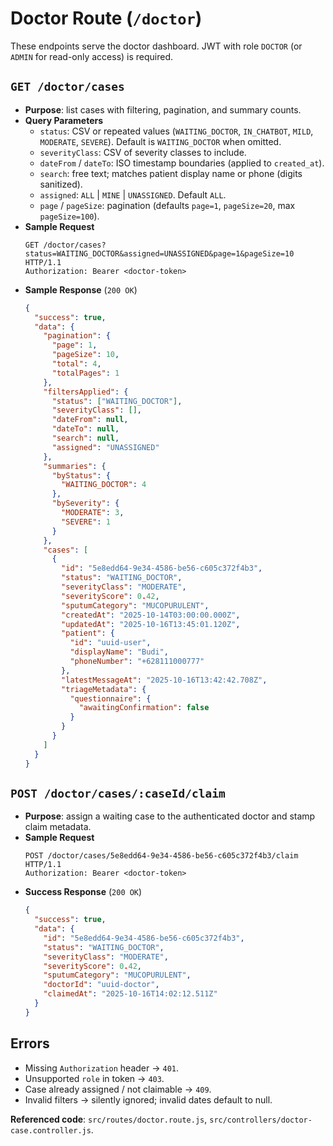 # Doctor Route (`/doctor`)

These endpoints serve the doctor dashboard. JWT with role `DOCTOR` (or `ADMIN` for read-only access) is required.

## `GET /doctor/cases`
- **Purpose**: list cases with filtering, pagination, and summary counts.
- **Query Parameters**
  - `status`: CSV or repeated values (`WAITING_DOCTOR`, `IN_CHATBOT`, `MILD`, `MODERATE`, `SEVERE`). Default is `WAITING_DOCTOR` when omitted.
  - `severityClass`: CSV of severity classes to include.
  - `dateFrom` / `dateTo`: ISO timestamp boundaries (applied to `created_at`).
  - `search`: free text; matches patient display name or phone (digits sanitized).
  - `assigned`: `ALL` | `MINE` | `UNASSIGNED`. Default `ALL`.
  - `page` / `pageSize`: pagination (defaults `page=1`, `pageSize=20`, max `pageSize=100`).
- **Sample Request**
  ```http
  GET /doctor/cases?status=WAITING_DOCTOR&assigned=UNASSIGNED&page=1&pageSize=10 HTTP/1.1
  Authorization: Bearer <doctor-token>
  ```
- **Sample Response** (`200 OK`)
  ```json
  {
    "success": true,
    "data": {
      "pagination": {
        "page": 1,
        "pageSize": 10,
        "total": 4,
        "totalPages": 1
      },
      "filtersApplied": {
        "status": ["WAITING_DOCTOR"],
        "severityClass": [],
        "dateFrom": null,
        "dateTo": null,
        "search": null,
        "assigned": "UNASSIGNED"
      },
      "summaries": {
        "byStatus": {
          "WAITING_DOCTOR": 4
        },
        "bySeverity": {
          "MODERATE": 3,
          "SEVERE": 1
        }
      },
      "cases": [
        {
          "id": "5e8edd64-9e34-4586-be56-c605c372f4b3",
          "status": "WAITING_DOCTOR",
          "severityClass": "MODERATE",
          "severityScore": 0.42,
          "sputumCategory": "MUCOPURULENT",
          "createdAt": "2025-10-14T03:00:00.000Z",
          "updatedAt": "2025-10-16T13:45:01.120Z",
          "patient": {
            "id": "uuid-user",
            "displayName": "Budi",
            "phoneNumber": "+628111000777"
          },
          "latestMessageAt": "2025-10-16T13:42:42.708Z",
          "triageMetadata": {
            "questionnaire": {
              "awaitingConfirmation": false
            }
          }
        }
      ]
    }
  }
  ```

## `POST /doctor/cases/:caseId/claim`
- **Purpose**: assign a waiting case to the authenticated doctor and stamp claim metadata.
- **Sample Request**
  ```http
  POST /doctor/cases/5e8edd64-9e34-4586-be56-c605c372f4b3/claim HTTP/1.1
  Authorization: Bearer <doctor-token>
  ```
- **Success Response** (`200 OK`)
  ```json
  {
    "success": true,
    "data": {
      "id": "5e8edd64-9e34-4586-be56-c605c372f4b3",
      "status": "WAITING_DOCTOR",
      "severityClass": "MODERATE",
      "severityScore": 0.42,
      "sputumCategory": "MUCOPURULENT",
      "doctorId": "uuid-doctor",
      "claimedAt": "2025-10-16T14:02:12.511Z"
    }
  }
  ```

## Errors
- Missing `Authorization` header → `401`.
- Unsupported `role` in token → `403`.
- Case already assigned / not claimable → `409`.
- Invalid filters → silently ignored; invalid dates default to null.

**Referenced code**: `src/routes/doctor.route.js`, `src/controllers/doctor-case.controller.js`.

